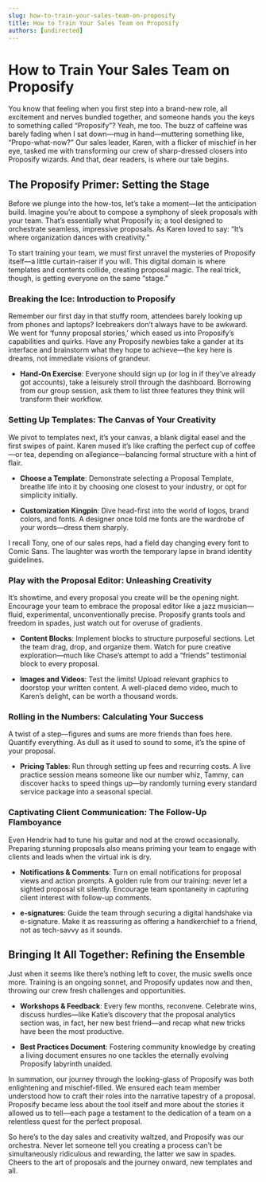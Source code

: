 ```yaml
---
slug: how-to-train-your-sales-team-on-proposify
title: How to Train Your Sales Team on Proposify
authors: [undirected]
---
```



# How to Train Your Sales Team on Proposify

You know that feeling when you first step into a brand-new role, all excitement and nerves bundled together, and someone hands you the keys to something called “Proposify”? Yeah, me too. The buzz of caffeine was barely fading when I sat down—mug in hand—muttering something like, “Propo-what-now?” Our sales leader, Karen, with a flicker of mischief in her eye, tasked me with transforming our crew of sharp-dressed closers into Proposify wizards. And that, dear readers, is where our tale begins.

## The Proposify Primer: Setting the Stage

Before we plunge into the how-tos, let’s take a moment—let the anticipation build. Imagine you’re about to compose a symphony of sleek proposals with your team. That’s essentially what Proposify is; a tool designed to orchestrate seamless, impressive proposals. As Karen loved to say: “It’s where organization dances with creativity.” 

To start training your team, we must first unravel the mysteries of Proposify itself—a little curtain-raiser if you will. This digital domain is where templates and contents collide, creating proposal magic. The real trick, though, is getting everyone on the same “stage.”

### Breaking the Ice: Introduction to Proposify

Remember our first day in that stuffy room, attendees barely looking up from phones and laptops? Icebreakers don’t always have to be awkward. We went for ‘funny proposal stories,’ which eased us into Proposify’s capabilities and quirks. Have any Proposify newbies take a gander at its interface and brainstorm what they hope to achieve—the key here is dreams, not immediate visions of grandeur. 

- **Hand-On Exercise**: Everyone should sign up (or log in if they’ve already got accounts), take a leisurely stroll through the dashboard. Borrowing from our group session, ask them to list three features they think will transform their workflow.

### Setting Up Templates: The Canvas of Your Creativity

We pivot to templates next, it’s your canvas, a blank digital easel and the first swipes of paint. Karen mused it’s like crafting the perfect cup of coffee—or tea, depending on allegiance—balancing formal structure with a hint of flair.

- **Choose a Template**: Demonstrate selecting a Proposal Template, breathe life into it by choosing one closest to your industry, or opt for simplicity initially.
  
- **Customization Kingpin**: Dive head-first into the world of logos, brand colors, and fonts. A designer once told me fonts are the wardrobe of your words—dress them sharply.

I recall Tony, one of our sales reps, had a field day changing every font to Comic Sans. The laughter was worth the temporary lapse in brand identity guidelines.

### Play with the Proposal Editor: Unleashing Creativity

It’s showtime, and every proposal you create will be the opening night. Encourage your team to embrace the proposal editor like a jazz musician—fluid, experimental, unconventionally precise. Proposify grants tools and freedom in spades, just watch out for overuse of gradients.

- **Content Blocks**: Implement blocks to structure purposeful sections. Let the team drag, drop, and organize them. Watch for pure creative exploration—much like Chase’s attempt to add a “friends” testimonial block to every proposal.

- **Images and Videos**: Test the limits! Upload relevant graphics to doorstop your written content. A well-placed demo video, much to Karen’s delight, can be worth a thousand words.

### Rolling in the Numbers: Calculating Your Success

A twist of a step—figures and sums are more friends than foes here. Quantify everything. As dull as it used to sound to some, it’s the spine of your proposal.

- **Pricing Tables**: Run through setting up fees and recurring costs. A live practice session means someone like our number whiz, Tammy, can discover hacks to speed things up—by randomly turning every standard service package into a seasonal special.

### Captivating Client Communication: The Follow-Up Flamboyance

Even Hendrix had to tune his guitar and nod at the crowd occasionally. Preparing stunning proposals also means priming your team to engage with clients and leads when the virtual ink is dry.

- **Notifications & Comments**: Turn on email notifications for proposal views and action prompts. A golden rule from our training: never let a sighted proposal sit silently. Encourage team spontaneity in capturing client interest with follow-up comments.

- **e-signatures**: Guide the team through securing a digital handshake via e-signature. Make it as reassuring as offering a handkerchief to a friend, not as tech-savvy as it sounds.

## Bringing It All Together: Refining the Ensemble

Just when it seems like there’s nothing left to cover, the music swells once more. Training is an ongoing sonnet, and Proposify updates now and then, throwing our crew fresh challenges and opportunities.

- **Workshops & Feedback**: Every few months, reconvene. Celebrate wins, discuss hurdles—like Katie’s discovery that the proposal analytics section was, in fact, her new best friend—and recap what new tricks have been the most productive.
  
- **Best Practices Document**: Fostering community knowledge by creating a living document ensures no one tackles the eternally evolving Proposify labyrinth unaided.

In summation, our journey through the looking-glass of Proposify was both enlightening and mischief-filled. We ensured each team member understood how to craft their roles into the narrative tapestry of a proposal. Proposify became less about the tool itself and more about the stories it allowed us to tell—each page a testament to the dedication of a team on a relentless quest for the perfect proposal.

So here’s to the day sales and creativity waltzed, and Proposify was our orchestra. Never let someone tell you creating a process can’t be simultaneously ridiculous and rewarding, the latter we saw in spades. Cheers to the art of proposals and the journey onward, new templates and all.